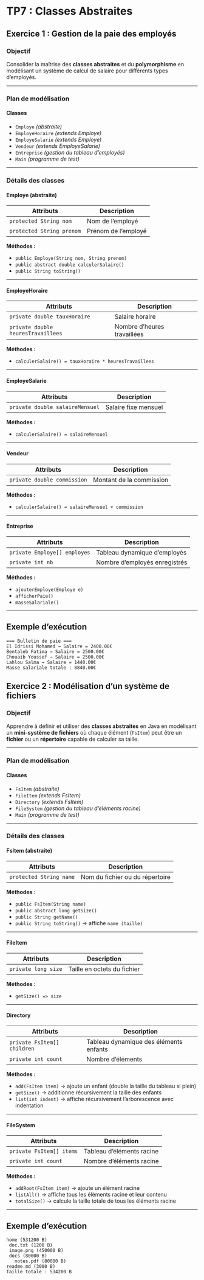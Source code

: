 # TP7 : Classes Abstraites  
## Exercice 1 : Gestion de la paie des employés  

###  Objectif
Consolider la maîtrise des **classes abstraites** et du **polymorphisme** en modélisant un système de calcul de salaire pour différents types d’employés.

---

###  Plan de modélisation

#### **Classes**
- `Employe` *(abstraite)*
- `EmployeHoraire` *(extends Employe)*
- `EmployeSalarie` *(extends Employe)*
- `Vendeur` *(extends EmployeSalarie)*
- `Entreprise` *(gestion du tableau d’employés)*
- `Main` *(programme de test)*

---

###  Détails des classes

#### **Employe (abstraite)**
| Attributs | Description |
|------------|-------------|
| `protected String nom` | Nom de l’employé |
| `protected String prenom` | Prénom de l’employé |

**Méthodes :**
- `public Employe(String nom, String prenom)`
- `public abstract double calculerSalaire()`
- `public String toString()`

---

#### **EmployeHoraire**
| Attributs | Description |
|------------|-------------|
| `private double tauxHoraire` | Salaire horaire |
| `private double heuresTravaillees` | Nombre d’heures travaillées |

**Méthodes :**
- `calculerSalaire() = tauxHoraire * heuresTravaillees`

---

#### **EmployeSalarie**
| Attributs | Description |
|------------|-------------|
| `private double salaireMensuel` | Salaire fixe mensuel |

**Méthodes :**
- `calculerSalaire() = salaireMensuel`

---

#### **Vendeur**
| Attributs | Description |
|------------|-------------|
| `private double commission` | Montant de la commission |

**Méthodes :**
- `calculerSalaire() = salaireMensuel + commission`

---

#### **Entreprise**
| Attributs | Description |
|------------|-------------|
| `private Employe[] employes` | Tableau dynamique d’employés |
| `private int nb` | Nombre d’employés enregistrés |

**Méthodes :**
- `ajouterEmploye(Employe e)`  
- `afficherPaie()`  
- `masseSalariale()`  

---
##  Exemple d’exécution
```
=== Bulletin de paie ===
El Idrissi Mohamed → Salaire = 2400.00€
Bentaleb Fatima → Salaire = 2500.00€
Chouaib Youssef → Salaire = 2500.00€
Lahlou Salma → Salaire = 1440.00€
Masse salariale totale : 8840.00€

```


## Exercice 2 : Modélisation d’un système de fichiers  

###  Objectif
Apprendre à définir et utiliser des **classes abstraites** en Java en modélisant un **mini-système de fichiers** où chaque élément (`FsItem`) peut être un **fichier** ou un **répertoire** capable de calculer sa taille.

---


###  Plan de modélisation

#### **Classes**
- `FsItem` *(abstraite)*
- `FileItem` *(extends FsItem)*
- `Directory` *(extends FsItem)*
- `FileSystem` *(gestion du tableau d’éléments racine)*
- `Main` *(programme de test)*

---

###  Détails des classes

#### **FsItem (abstraite)**
| Attributs | Description |
|------------|-------------|
| `protected String name` | Nom du fichier ou du répertoire |

**Méthodes :**
- `public FsItem(String name)`  
- `public abstract long getSize()`  
- `public String getName()`  
- `public String toString()` → affiche `name (taille)`

---

#### **FileItem**
| Attributs | Description |
|------------|-------------|
| `private long size` | Taille en octets du fichier |

**Méthodes :**
- `getSize() => size`

---

#### **Directory**
| Attributs | Description |
|------------|-------------|
| `private FsItem[] children` | Tableau dynamique des éléments enfants |
| `private int count` | Nombre d’éléments |

**Méthodes :**
- `add(FsItem item)` → ajoute un enfant (double la taille du tableau si plein)  
- `getSize()` → additionne récursivement la taille des enfants  
- `list(int indent)` → affiche récursivement l’arborescence avec indentation  

---

#### **FileSystem**
| Attributs | Description |
|------------|-------------|
| `private FsItem[] items` | Tableau d’éléments racine |
| `private int count` | Nombre d’éléments racine |

**Méthodes :**
- `addRoot(FsItem item)` → ajoute un élément racine  
- `listAll()` → affiche tous les éléments racine et leur contenu  
- `totalSize()` → calcule la taille totale de tous les éléments racine  

---
 ## Exemple d’exécution
 ```
home (531200 B)
  doc.txt (1200 B)
  image.png (450000 B)
  docs (80000 B)
    notes.pdf (80000 B)
readme.md (3000 B)
Taille totale : 534200 B

 ```






